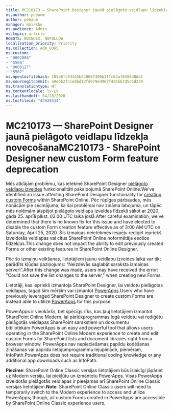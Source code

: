```yaml
---
title: MC210173 — SharePoint Designer jaunā pielāgoto veidlapu līdzekļa novecošana
ms.author: pebaum
author: pebaum
manager: mnirkhe
ms.audience: Admin
ms.topic: article
ROBOTS: NOINDEX, NOFOLLOW
localization_priority: Priority
ms.collection: Adm_O365
ms.custom:
- "9002886"
- "5508"
- "9000127"
- "5507"
ms.openlocfilehash: 185e8fc94345b240667490b1ffc63af8459d8daf
ms.sourcegitcommit: a9e6b2fcce8bd12fd079ed967f426b67d5c6d239
ms.translationtype: HT
ms.contentlocale: lv-LV
ms.lasthandoff: 04/28/2020
ms.locfileid: "43928534"
---
```

# <a name="mc210173---sharepoint-designer-new-custom-form-feature-deprecation"></a><span data-ttu-id="783fa-102">MC210173 — SharePoint Designer jaunā pielāgoto veidlapu līdzekļa novecošana</span><span class="sxs-lookup"><span data-stu-id="783fa-102">MC210173 - SharePoint Designer new custom Form feature deprecation</span></span>

<span data-ttu-id="783fa-103">Mēs atklājām problēmu, kas ietekmē SharePoint Designer [pielāgoto veidlapu izveides](https://support.microsoft.com/en-us/office/create-a-custom-list-form-using-sharepoint-designer-917d8fdb-ee00-4441-adb3-a94612d1d105?ui=en-us&rs=en-us&ad=us#bm2) funkcionalitāti pakalpojumā SharePoint Online.</span><span class="sxs-lookup"><span data-stu-id="783fa-103">We’ve identified an issue affecting SharePoint Designer functionality for [creating custom Forms](https://support.microsoft.com/en-us/office/create-a-custom-list-form-using-sharepoint-designer-917d8fdb-ee00-4441-adb3-a94612d1d105?ui=en-us&rs=en-us&ad=us#bm2) within SharePoint Online.</span></span> <span data-ttu-id="783fa-104">Pēc rūpīgas pārbaudes, mēs nonācām pie secinājuma, ka šai problēmai nav zināma labojuma, un tāpēc mēs nolēmām atspējot pielāgoto veidlapu izveides līdzekli sākot ar 2020. gada 25. aprīli plkst. 03.00 UTC laika joslā.</span><span class="sxs-lookup"><span data-stu-id="783fa-104">After careful examination, we’ve determined that there is no known fix for this issue and have elected to disable the custom Form creation feature effective as of 3:00 AM UTC on Saturday, April 25, 2020.</span></span> <span data-ttu-id="783fa-105">Šīs izmaiņas neietekmēs iespēju rediģēt iepriekš izveidotās veidlapas vai citus SharePoint Online noformētāja esošos līdzekļus.</span><span class="sxs-lookup"><span data-stu-id="783fa-105">This change does not impact the ability to edit previously created Forms or other existing features in SharePoint Online Designer.</span></span>

<span data-ttu-id="783fa-106">Pēc šo izmaiņu veikšanas, lietotājiem jaunu veidlapu izveides laikā var tikt parādīts kļūdas paziņojums: “Neizdevās saglabāt saraksta izmaiņas serverī”.</span><span class="sxs-lookup"><span data-stu-id="783fa-106">After this change was made, users may have received the error: "Could not save the list changes to the server," when creating new Forms.</span></span>

<span data-ttu-id="783fa-107">Lietotāji, kas iepriekš izmantoja SharePoint Designer, lai veidotu pielāgotas veidlapas, tagad šim mērķim var izmantot [PowerApps](https://docs.microsoft.com/powerapps/maker/canvas-apps/customize-list-form).</span><span class="sxs-lookup"><span data-stu-id="783fa-107">Users who have previously leveraged SharePoint Designer to create custom Forms are instead able to utilize [PowerApps](https://docs.microsoft.com/powerapps/maker/canvas-apps/customize-list-form) for this purpose.</span></span>

<span data-ttu-id="783fa-108">PowerApps ir vienkāršs, bet spēcīgs rīks, kas ļauj lietotājiem izmantot SharePoint Online Modern, lai pārlūkprogrammas logā veidotu vai rediģētu pielāgotās veidlapas SharePoint sarakstiem un dokumentu bibliotēkām.</span><span class="sxs-lookup"><span data-stu-id="783fa-108">PowerApps is an easy and powerful tool that allows users operating in the SharePoint Online Modern experience to create and edit custom Forms for SharePoint lists and document libraries right from a browser window.</span></span> <span data-ttu-id="783fa-109">PowerApps nav nepieciešamas papildu kodēšanas zināšanas vai papildu lietojumprogrammu lejupielāde, piemēram, InfoPath.</span><span class="sxs-lookup"><span data-stu-id="783fa-109">PowerApps does not require traditional coding knowledge or any additional app downloads such as InfoPath.</span></span>

<span data-ttu-id="783fa-110">**Piezīme**: SharePoint Online Classic versijas lietotājiem būs īslaicīgi jāpāriet uz Modern versiju, lai piekļūtu un izmantotu PowerApps. Visas PowerApps izveidotās pielāgotās veidlapas ir pieejamas arī SharePoint Online Classic versijas lietotājiem.</span><span class="sxs-lookup"><span data-stu-id="783fa-110">**Note**: SharePoint Online Classic users will need to temporarily switch to the Modern experience to access and utilize PowerApps; though, all custom Forms created in PowerApps are accessible by SharePoint Online Classic experience users.</span></span>
